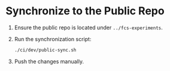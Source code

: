 # Synchronize to the Public Repo

1. Ensure the public repo is located under `../fcs-experiments`.

2. Run the synchronization script:

   ```sh
   ./ci/dev/public-sync.sh
   ```

3. Push the changes manually.
